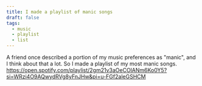 ```yaml
---
title: I made a playlist of manic songs
draft: false
tags:
  - music
  - playlist
  - list
---
```

A friend once described a portion of my music preferences as "manic", and I think about that a lot. So I made a playlist of my most manic songs. 
https://open.spotify.com/playlist/2gm21v3aOeCOlANm6Ko0Y5?si=WRzi4O9AQwydRVg8yFnJHw&pi=u-FGf2aleGSHCM